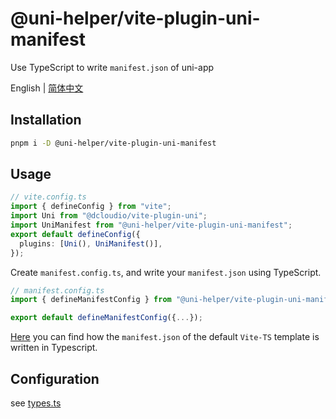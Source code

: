 # @uni-helper/vite-plugin-uni-manifest

Use TypeScript to write `manifest.json` of uni-app

English | [简体中文](./README.ZhCN.md)

## Installation

```bash
pnpm i -D @uni-helper/vite-plugin-uni-manifest
```

## Usage

```ts
// vite.config.ts
import { defineConfig } from "vite";
import Uni from "@dcloudio/vite-plugin-uni";
import UniManifest from "@uni-helper/vite-plugin-uni-manifest";
export default defineConfig({
  plugins: [Uni(), UniManifest()],
});
```

Create `manifest.config.ts`, and write your `manifest.json` using TypeScript.

```ts
// manifest.config.ts
import { defineManifestConfig } from "@uni-helper/vite-plugin-uni-manifest";

export default defineManifestConfig({...});
```

[Here](./playground/manifest.config.ts) you can find how the `manifest.json` of the default `Vite-TS` template is written in Typescript.

## Configuration

see [types.ts](./src/types.ts)
